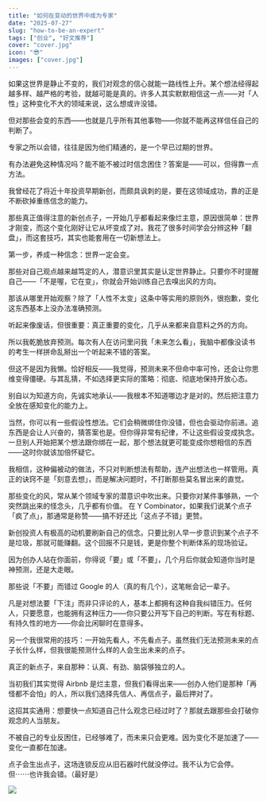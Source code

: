 ```yaml
---
title: "如何在变动的世界中成为专家"
date: "2025-07-27"
slug: "how-to-be-an-expert"
tags: ["创业", "好文推荐"]
cover: "cover.jpg"
icon: "😎"
images: ["cover.jpg"]
---
```

如果这世界是静止不变的，我们对观念的信心就能一路线性上升。某个想法经得起越多样、越严格的考验，就越可能是真的。许多人其实默默相信这一点——对「人性」这种变化不大的领域来说，这么想或许没错。



但对那些会变的东西——也就是几乎所有其他事物——你就不能再这样信任自己的判断了。



专家之所以会错，往往是因为他们精通的，是一个早已过期的世界。



有办法避免这种情况吗？能不能不被过时信念困住？答案是——可以，但得靠一点方法。



我曾经花了将近十年投资早期新创，而颇具讽刺的是，要在这领域成功，靠的正是不断砍掉重练信念的能力。



那些真正值得注意的新创点子，一开始几乎都看起来像烂主意，原因很简单：世界才刚变，而这个变化刚好让它从坏变成了对。我花了很多时间学会分辨这种「翻盘」，而这套技巧，其实也能套用在一切新想法上。



第一步，养成一种信念：世界一定会变。



那些对自己观点越来越笃定的人，潜意识里其实是认定世界静止。只要你不时提醒自己——「不是喔，它在变」，你就会开始训练自己去嗅出风的方向。



那该从哪里开始观察？除了「人性不太变」这条中等实用的原则外，很抱歉，变化这东西基本上没办法准确预测。



听起来像废话，但很重要：真正重要的变化，几乎从来都来自意料之外的方向。



所以我乾脆放弃预测。每次有人在访问里问我「未来怎么看」，我脑中都像没读书的考生一样拼命乱掰出一个听起来不错的答案。



但这不是因为我懒。恰好相反——我觉得，预测未来不但命中率可怜，还会让你思维变得僵硬。与其乱猜，不如选择更实际的策略：彻底、彻底地保持开放心态。



别自以为知道方向，先诚实地承认——我根本不知道哪边才是对的。然后把注意力全放在感知变化的能力上。



当然，你可以有一些假设性想法。它们会稍微绑住你没错，但也会驱动你前进。追东西是会让人兴奋的，猜答案也是。但你得非常有纪律，不让这些假设变成执念。
一旦别人开始把某个想法跟你绑在一起，那个想法就更可能变成你想相信的东西——这时你就该加倍怀疑它。



我相信，这种偏被动的做法，不只对判断想法有帮助，连产出想法也一样管用。真正的诀窍不是「刻意去想」，而是解决问题时，不打断那些莫名冒出来的直觉。



那些变化的风，常从某个领域专家的潜意识中吹出来。只要你对某件事够熟，一个突然跳出来的怪念头，几乎都有价值。
在 Y Combinator，如果我们说某个点子「疯了点」，那通常是称赞——搞不好还比「这点子不错」更赞。



新创投资人有极高的动机要刷新自己的信念。只要比别人早一步意识到某个点子不是垃圾，那就可能赚翻。这个回报不只是钱，更是你整个判断体系的现场验证。



因为创办人站在你面前，你得说「要」或「不要」，几个月后你就会知道你当时是神预测，还是大走眼。



那些说「不要」而错过 Google 的人（真的有几个），这笔帐会记一辈子。



凡是对想法要「下注」而非只评论的人，基本上都拥有这种自我纠错压力。任何人，只要愿意，也能拥有这种压力——你只要公开写下自己的判断。写在有标题、有持久性的地方——你会比闲聊时在意得多。



另一个我很常用的技巧：一开始先看人，不先看点子。虽然我们无法预测未来的点子长什么样，但我很能预测什么样的人会生出未来的点子。



真正的新点子，来自那种：认真、有劲、脑袋够独立的人。



当初我们其实觉得 Airbnb 是烂主意，但我们看得出来——创办人他们是那种「再怪都不会怕」的人，所以我们选择先信人、再信点子，最后押对了。



这招其实通用：想要快一点知道自己什么观念已经过时了？那就去跟那些会打破你观念的人当朋友。



不被自己的专业反困住，已经够难了，而未来只会更难。因为变化不是加速了——变化一直都在加速。



点子会生出点子，这场连锁反应从旧石器时代就没停过。我不认为它会停。
但⋯⋯也许我会错。（最好是）




![](https://prod-files-secure.s3.us-west-2.amazonaws.com/112d0858-5090-4d34-a606-b75eb8d65fd2/46476355-9cf3-4e99-9b7a-3531bc426380/1000202064.png?X-Amz-Algorithm=AWS4-HMAC-SHA256&X-Amz-Content-Sha256=UNSIGNED-PAYLOAD&X-Amz-Credential=ASIAZI2LB466T7W57JB2%2F20250909%2Fus-west-2%2Fs3%2Faws4_request&X-Amz-Date=20250909T184044Z&X-Amz-Expires=3600&X-Amz-Security-Token=IQoJb3JpZ2luX2VjEHIaCXVzLXdlc3QtMiJIMEYCIQC3UPGl4r85BM4FJL9lCTS9YOBaOpv9SgS45tLmb6Gv2wIhAPEtx55cpGi6qK6cuCOeUz859kbiCYaET4234r9I%2BI1PKogECNv%2F%2F%2F%2F%2F%2F%2F%2F%2F%2FwEQABoMNjM3NDIzMTgzODA1Igwjx06idnik%2Fz0%2FWG8q3APQAPtwlRn%2FpMtPObeNoM%2Bueu5A0EVwuaO0%2FcCcCfPH2D8GczbHECPSejjbho8PxOF8WjiwsVASCBoI%2Fu2Z3SQntKOle9G%2BmQfBNRsx%2FZhfROiWieFiiOFD7CW5%2FlZPfqPQRG6fYD%2BELxQRCkLNZFi277EIZXamcoRAoHZTERh%2F4qB3zeOh4wzpKgXKTbdyYa1ZFQ3dme8iRuXZVDZvC46dLfRnPiVuhpnzcr3bT81PJWR8MM5VJUVTdYL7HT7%2FoZXna05PbI2AVwgxFiRF%2BU%2BoGlsD98ficerNCTjRpy4Uv%2BIM3ZfaAXai1I4HexJSu44K7PqNmMhZ%2BEM7bh3v7GVKtIbTFi0eUBBn91zVM7Zh8FuiBgunWZVrfGUWRvylap5sCGrQmyC%2Fdv3nHXWhRztY1HCJLSLuOwh00FuVemYdm4j3p3F22nRjH%2BZVoyt7z6Ifld0HN3b9A7ynmDhucIPZeyFsBswu%2FUQrEnLB2wUWR7yXf6%2FCcJYYmRbIzVaEJiM33JKhbWm7R2KCGzOrZ%2BK5sRmC3k0HCfbYjdp7u7K7%2BDm3tDs6hXSapiVIl7suiAc2HLUM3AR4%2FD8wO0s9qHIPq%2BpUhbTzC5GiG1rqExtErQT%2BOln0t6i23HmvKDDn3YHGBjqkAf9cXna0Zb9bPgO%2BSIKQvwdb5Fgck5NCv9O9NjdswjoHJALwBvg%2Bnt42u9yhWMI0q%2FDZcRcCY%2FXvMRgfIaTQltLNNtx8yG4HHcI3A35DIsoJjcZZtY2WBbaKNXJpN3jvQMlw2s8TJcnxgv50ce3VqRE9nq9xsXnw0Dlx%2FkOTC%2BCgbuUotPoY5KVuR%2FncIpK%2FO7cHvwf8OwBr0%2FGmVMVaUCqzLAjr&X-Amz-Signature=61406da581ce01469a499da2a678e721386c66ae867039e4274a9e8ed58c2e7c&X-Amz-SignedHeaders=host&x-amz-checksum-mode=ENABLED&x-id=GetObject)

